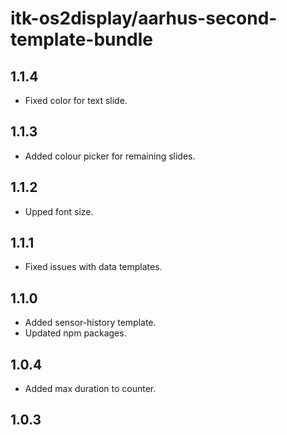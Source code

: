 # itk-os2display/aarhus-second-template-bundle

## 1.1.4

* Fixed color for text slide.

## 1.1.3

* Added colour picker for remaining slides.

## 1.1.2

* Upped font size.

## 1.1.1

* Fixed issues with data templates.

## 1.1.0

* Added sensor-history template.
* Updated npm packages.

## 1.0.4

* Added max duration to counter.

## 1.0.3

* Fixed several issues with countdown template.

## 1.0.2

* Added countdown template.

## 1.0.0

* First release of templates.
